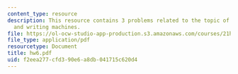 ```yaml
---
content_type: resource
description: This resource contains 3 problems related to the topic of scripts, grooves,
  and writing machines.
file: https://ol-ocw-studio-app-production.s3.amazonaws.com/courses/21h-418-from-print-to-digital-technologies-of-the-word-1450-present-fall-2005/f2eea277cfd390e6a8db041715c620d4_hw6.pdf
file_type: application/pdf
resourcetype: Document
title: hw6.pdf
uid: f2eea277-cfd3-90e6-a8db-041715c620d4
---
```

